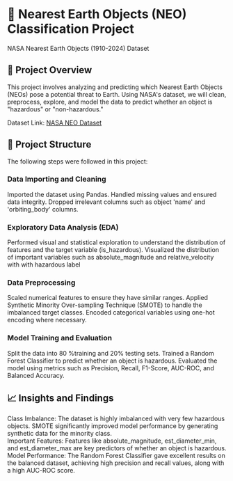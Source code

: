 # 🚀 Nearest Earth Objects (NEO) Classification Project
NASA Nearest Earth Objects (1910-2024) Dataset

## 📌 Project Overview
This project involves analyzing and predicting which Nearest Earth Objects (NEOs) pose a potential threat to Earth. Using NASA's dataset, we will clean, preprocess, explore, and model the data to predict whether an object is "hazardous" or "non-hazardous."

Dataset Link: [NASA NEO Dataset](https://www.kaggle.com/datasets/ivansher/nasa-nearest-earth-objects-1910-2024/data)

## 🔧 Project Structure
The following steps were followed in this project:

### Data Importing and Cleaning

Imported the dataset using Pandas.
Handled missing values and ensured data integrity.
Dropped irrelevant columns such as object 'name' and 'orbiting_body' columns.

### Exploratory Data Analysis (EDA)

Performed visual and statistical exploration to understand the distribution of features and the target variable (is_hazardous).
Visualized the distribution of important variables such as absolute_magnitude and relative_velocity with with hazardous label

### Data Preprocessing

Scaled numerical features to ensure they have similar ranges. 
Applied Synthetic Minority Over-sampling Technique (SMOTE) to handle the imbalanced target classes.
Encoded categorical variables using one-hot encoding where necessary.

### Model Training and Evaluation

Split the data into 80 %training and 20% testing sets.
Trained a Random Forest Classifier to predict whether an object is hazardous.
Evaluated the model using metrics such as Precision, Recall, F1-Score, AUC-ROC, and Balanced Accuracy.

## 📈 Insights and Findings
Class Imbalance: The dataset is highly imbalanced with very few hazardous objects. SMOTE significantly improved model performance by generating synthetic data for the minority class. <br>
Important Features: Features like absolute_magnitude, est_diameter_min, and est_diameter_max are key predictors of whether an object is hazardous. <br>
Model Performance: The Random Forest Classifier gave excellent results on the balanced dataset, achieving high precision and recall values, along with a high AUC-ROC score.
